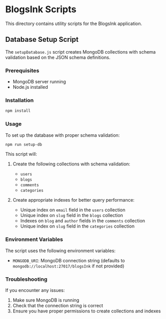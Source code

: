# BlogsInk Scripts

This directory contains utility scripts for the BlogsInk application.

## Database Setup Script

The `setupDatabase.js` script creates MongoDB collections with schema validation based on the JSON schema definitions.

### Prerequisites

- MongoDB server running
- Node.js installed

### Installation

```bash
npm install
```

### Usage

To set up the database with proper schema validation:

```bash
npm run setup-db
```

This script will:

1. Create the following collections with schema validation:
   - `users`
   - `blogs`
   - `comments`
   - `categories`

2. Create appropriate indexes for better query performance:
   - Unique index on `email` field in the `users` collection
   - Unique index on `slug` field in the `blogs` collection
   - Indexes on `blog` and `author` fields in the `comments` collection
   - Unique index on `slug` field in the `categories` collection

### Environment Variables

The script uses the following environment variables:

- `MONGODB_URI`: MongoDB connection string (defaults to `mongodb://localhost:27017/blogsInk` if not provided)

### Troubleshooting

If you encounter any issues:

1. Make sure MongoDB is running
2. Check that the connection string is correct
3. Ensure you have proper permissions to create collections and indexes